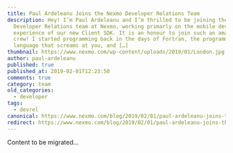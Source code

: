 ```yaml
---
title: Paul Ardeleanu Joins the Nexmo Developer Relations Team
description: Hey! I’m Paul Ardeleanu and I’m thrilled to be joining the
  Developer Relations team at Nexmo, working primarly on the mobile developer
  experience of our new Client SDK. It is an honour to join such an amazing
  crew! I started programming back in the days of Fortran, the programming
  language that screams at you, and […]
thumbnail: https://www.nexmo.com/wp-content/uploads/2019/01/London.jpg
author: paul-ardeleanu
published: true
published_at: 2019-02-01T12:23:50
comments: true
category: team
old_categories:
  - developer
tags:
  - devrel
canonical: https://www.nexmo.com/blog/2019/02/01/paul-ardeleanu-joins-the-nexmo-developer-relations-team-dr
redirect: https://www.nexmo.com/blog/2019/02/01/paul-ardeleanu-joins-the-nexmo-developer-relations-team-dr
---
```

Content to be migrated...